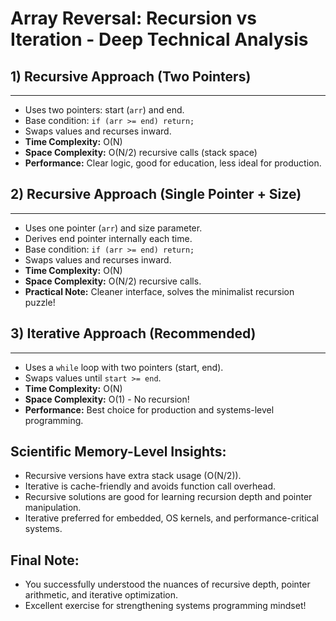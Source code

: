 # Array Reversal: Recursion vs Iteration - Deep Technical Analysis

## 1) Recursive Approach (Two Pointers)
-----------------------------------
- Uses two pointers: start (`arr`) and end.
- Base condition: `if (arr >= end) return;`
- Swaps values and recurses inward.
- **Time Complexity:** O(N)
- **Space Complexity:** O(N/2) recursive calls (stack space)
- **Performance:** Clear logic, good for education, less ideal for production.

## 2) Recursive Approach (Single Pointer + Size)
--------------------------------------------
- Uses one pointer (`arr`) and size parameter.
- Derives end pointer internally each time.
- Base condition: `if (arr >= end) return;`
- Swaps values and recurses inward.
- **Time Complexity:** O(N)
- **Space Complexity:** O(N/2) recursive calls.
- **Practical Note:** Cleaner interface, solves the minimalist recursion puzzle!

## 3) Iterative Approach (Recommended)
-----------------------------------
- Uses a `while` loop with two pointers (start, end).
- Swaps values until `start >= end`.
- **Time Complexity:** O(N)
- **Space Complexity:** O(1) - No recursion!
- **Performance:** Best choice for production and systems-level programming.

## Scientific Memory-Level Insights:
- Recursive versions have extra stack usage (O(N/2)).
- Iterative is cache-friendly and avoids function call overhead.
- Recursive solutions are good for learning recursion depth and pointer manipulation.
- Iterative preferred for embedded, OS kernels, and performance-critical systems.

## Final Note:
- You successfully understood the nuances of recursive depth, pointer arithmetic,
  and iterative optimization.
- Excellent exercise for strengthening systems programming mindset!
